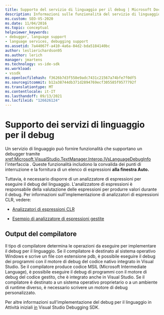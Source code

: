 ```yaml
---
title: Supporto del servizio di linguaggio per il debug | Microsoft Docs
description: Informazioni sulle funzionalità del servizio di linguaggio nell'interfaccia IVsLanguageDebugInfo che forniscono supporto per il debug in Visual Studio.
ms.custom: SEO-VS-2020
ms.date: 11/04/2016
ms.topic: conceptual
helpviewer_keywords:
- debugger, language support
- language services, debugging support
ms.assetid: 7a44067f-a410-4a6a-84d2-bda5184140bc
author: leslierichardson95
ms.author: lerich
manager: jmartens
ms.technology: vs-ide-sdk
ms.workload:
- vssdk
ms.openlocfilehash: f3626b7d3f558e9adc7431c21567a74bfe7f0df5
ms.sourcegitcommit: b12a38744db371d2894769ecf305585f9577792f
ms.translationtype: MT
ms.contentlocale: it-IT
ms.lasthandoff: 09/13/2021
ms.locfileid: "126626124"
---
```

# <a name="language-service-support-for-debugging"></a>Supporto dei servizi di linguaggio per il debug
Un servizio di linguaggio può fornire funzionalità che supportano un debugger tramite <xref:Microsoft.VisualStudio.TextManager.Interop.IVsLanguageDebugInfo> l'interfaccia . Queste funzionalità includono la convalida dei punti di interruzione e la fornitura di un elenco di espressioni **alla finestra Auto.**

 Tuttavia, è necessario disporre di un analizzatore di espressioni per eseguire il debug del linguaggio. L'analizzatore di espressioni è responsabile della valutazione delle espressioni per produrre valori durante il debug. Per informazioni sull'implementazione di analizzatori di espressioni CLR, vedere:

- [Analizzatori di espressioni CLR](https://github.com/Microsoft/ConcordExtensibilitySamples/wiki/CLR-Expression-Evaluators)

- [Esempio di analizzatore di espressioni gestite](https://github.com/Microsoft/ConcordExtensibilitySamples/wiki/Managed-Expression-Evaluator-Sample)

## <a name="compiler-output"></a>Output del compilatore
 Il tipo di compilatore determina le operazioni da eseguire per implementare il debug per il linguaggio. Se il compilatore è destinato al sistema operativo Windows e scrive un file con estensione pdb, è possibile eseguire il debug dei programmi con il motore di debug del codice nativo integrato in Visual Studio. Se il compilatore produce codice MSIL (Microsoft Intermediate Language), è possibile eseguire il debug di programmi con il motore di debug del codice gestito, che è integrato anche in Visual Studio. Se il compilatore è destinato a un sistema operativo proprietario o a un ambiente di runtime diverso, è necessario scrivere un motore di debug personalizzato.

 Per altre informazioni sull'implementazione del debug per il linguaggio in Attività iniziali [in](../../extensibility/debugger/getting-started-with-debugger-extensibility.md) Visual Studio Debugging SDK.
